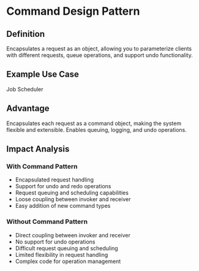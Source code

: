 # Command Design Pattern

## Definition
Encapsulates a request as an object, allowing you to parameterize clients with different requests, queue operations, and support undo functionality.

## Example Use Case
Job Scheduler

## Advantage
Encapsulates each request as a command object, making the system flexible and extensible. Enables queuing, logging, and undo operations.

## Impact Analysis

### With Command Pattern
- Encapsulated request handling
- Support for undo and redo operations
- Request queuing and scheduling capabilities
- Loose coupling between invoker and receiver
- Easy addition of new command types

### Without Command Pattern
- Direct coupling between invoker and receiver
- No support for undo operations
- Difficult request queuing and scheduling
- Limited flexibility in request handling
- Complex code for operation management
